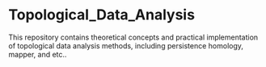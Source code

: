 # Topological_Data_Analysis
This repository contains theoretical concepts and practical implementation of topological data analysis methods, including persistence homology, mapper, and etc.. 
